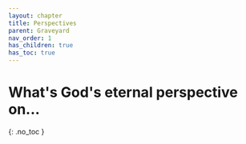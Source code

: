 ```yaml
---
layout: chapter
title: Perspectives
parent: Graveyard
nav_order: 1
has_children: true
has_toc: true
---
```


# What's God's eternal perspective on...
{: .no_toc }

<!-- 
<h2>Sections</h2>
{: .no_toc .text-delta }

- TOC
{:toc}
 -->




